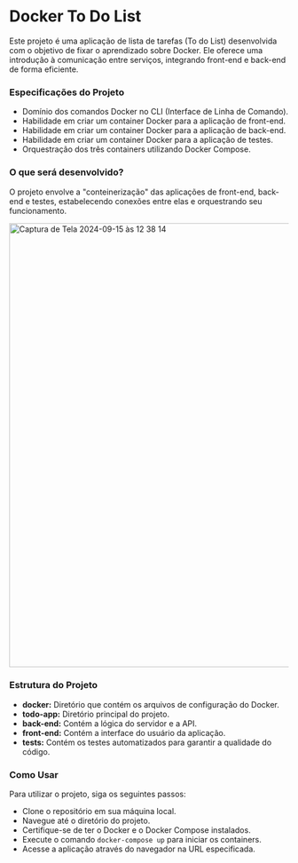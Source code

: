 # Docker To Do List

<p>Este projeto é uma aplicação de lista de tarefas (To do List) desenvolvida com o objetivo de fixar o aprendizado sobre Docker. Ele oferece uma introdução à comunicação entre serviços, integrando front-end e back-end de forma eficiente.</p>

<h3>Especificações do Projeto</h3>
<ul>
    <li>Domínio dos comandos Docker no CLI (Interface de Linha de Comando).</li>
    <li>Habilidade em criar um container Docker para a aplicação de front-end.</li>
    <li>Habilidade em criar um container Docker para a aplicação de back-end.</li>
    <li>Habilidade em criar um container Docker para a aplicação de testes.</li>
    <li>Orquestração dos três containers utilizando Docker Compose.</li>
</ul>

<h3>O que será desenvolvido?</h3>
<p>O projeto envolve a "conteinerização" das aplicações de front-end, back-end e testes, estabelecendo conexões entre elas e orquestrando seu funcionamento.</p>
<img width="800" alt="Captura de Tela 2024-09-15 às 12 38 14" src="https://github.com/user-attachments/assets/2ddeb724-4c31-4ea9-ab6f-7032c55f9dcd">

<h3>Estrutura do Projeto</h3>
<ul>
    <li><strong>docker:</strong> Diretório que contém os arquivos de configuração do Docker.</li>
    <li><strong>todo-app:</strong> Diretório principal do projeto.</li>
    <li><strong>back-end:</strong> Contém a lógica do servidor e a API.</li>
    <li><strong>front-end:</strong> Contém a interface do usuário da aplicação.</li>
    <li><strong>tests:</strong> Contém os testes automatizados para garantir a qualidade do código.</li>
</ul>

<h3>Como Usar</h3>
<p>Para utilizar o projeto, siga os seguintes passos:</p>
<ul>
    <li>Clone o repositório em sua máquina local.</li>
    <li>Navegue até o diretório do projeto.</li>
    <li>Certifique-se de ter o Docker e o Docker Compose instalados.</li>
    <li>Execute o comando <code>docker-compose up</code> para iniciar os containers.</li>
    <li>Acesse a aplicação através do navegador na URL especificada.</li>
</ul>
